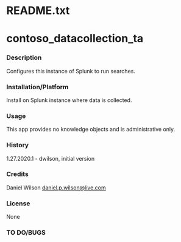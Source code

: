# README.txt
# contoso_datacollection_ta

### Description
Configures this instance of Splunk to run searches.
 
### Installation/Platform
Install on Splunk instance where data is collected.

### Usage
This app provides no knowledge objects and is administrative only.

### History
1.27.2020.1 - dwilson, initial version

### Credits
Daniel Wilson <daniel.p.wilson@live.com>

### License
None

### TO DO/BUGS 

